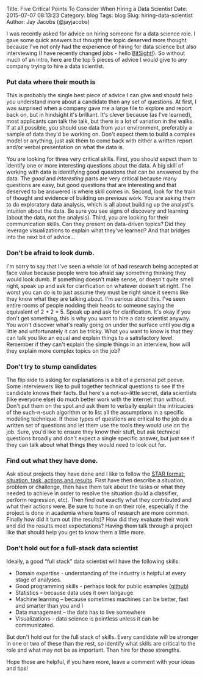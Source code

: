 Title: Five Critical Points To Consider When Hiring a Data Scientist
Date: 2015-07-07 08:13:23
Category: blog
Tags: blog
Slug: hiring-data-scientist
Author: Jay Jacobs (@jayjacobs)

I was recently asked for advice on hiring someone for a data science role.  I gave some quick answers but thought the topic deserved more thought because I've not only had the experience of hiring for data science but also interviewing (I have recently changed jobs - hello [BitSight!](https://www.bitsighttech.com/)).  So without much of an intro, here are the top 5 pieces of advice I would give to any company trying to hire a data scientist. 

### Put data where their mouth is

This is probably the single best piece of advice I can give and should help you understand more about a candidate then any set of questions.  At first, I was surprised when a company gave me a large file to explore and report back on, but in hindsight it's brilliant.  It's clever because (as I've learned), most applicants can talk the talk, but there is a lot of variation in the walks.   If at all possible, you should use data from your environment, preferably a sample of data they'd be working on.  Don't expect them to build a complex model or anything, just ask them to come back with either a written report and/or verbal presentation on what the data is.

You are looking for three very critical skills.  First, you should expect them to identify one or more interesting questions about the data.  A big skill of working with data is identifying good questions that can be answered by the data.   The _good_ and _interesting_ parts are very critical because many questions are easy, but good questions that are interesting and that deserved to be answered is where skill comes in.  Second, look for the train of thought and evidence of building on previous work.  You are asking them to do exploratory data analysis, which is all about building up the analyst's intuition about the data.  Be sure you see signs of discovery and learning (about the data, not the analysis).   Third, you are looking for their communication skills.  Can they present on data-driven topics?  Did they leverage visualizations to explain what they've learned?  And that bridges into the next bit of advice…

### Don't be afraid to look dumb. 

I'm sorry to say that I've seen a whole lot of bad research being accepted at face value because people were too afraid say something thinking they would look dumb.  If something doesn't make sense, or doesn't quite smell right, speak up and ask for clarification on whatever doesn't sit right.  The worst you can do is to just assume they must be right since it seems like they know what they are talking about.  I'm serious about this.  I've seen entire rooms of people nodding their heads to someone saying the equivalent of 2 + 2 = 5.   Speak up and ask for clarification.  It's okay if you don't get something, this is why you want to hire a data scientist anyway.  You won't discover what's really going on under the surface until you dig a little and unfortunately it can be tricky.  What you want to know is that they can talk you like an equal and explain things to a satisfactory level.  Remember if they can't explain the simple things in an interview, how will they explain more complex topics on the job?

### Don't try to stump candidates 

The flip side to asking for explanations is a bit of a personal pet peeve.  Some interviewers like to pull together technical questions to see if the candidate knows their facts.  But here's a not-so-little secret, data scientists (like everyone else) do much better work with the internet than without.  Don't put them on the spot and ask them to verbally explain the intricacies of the such-n-such algorithm or to list all the assumptions in a specific modeling technique.  If these types of questions are critical to the job do a written set of questions and let them use the tools they would use on the job.   Sure, you'd like to ensure they know their stuff, but ask technical questions broadly and don't expect a single specific answer, but just see if they can talk about what things they would need to look out for.  

### Find out what they have done.

Ask about projects they have done and I like to follow the [STAR format: situation, task, actions and results](http://www.rightattitudes.com/2008/07/15/star-technique-answer-interview-questions/).  First have then describe a situation, problem or challenge, then have them talk about the tasks or what they needed to achieve in order to resolve the situation (build a classifier, perform regression, etc).  Then find out exactly what they contributed and what their actions were.  Be sure to hone in on their role, especially if the project is done in academia where teams of research are more common.  Finally how did it turn out (the results)?  How did they evaluate their work and did the results meet expectations?    Having them talk through a project like that should help you get to know them a little more.  

### Don't hold out for a full-stack data scientist

Ideally, a good “full stack” data scientist will have the following skills:

 * Domain expertise - understanding of the industry is helpful at every stage of analyses.
 * Good programming skills - perhaps look for public examples ([github](https://github.com/))
 * Statistics – because data uses it own langauge
 * Machine learning – because sometimes machines can be better, fast and smarter than you and I
 * Data management – the data has to live somewhere
 * Visualizations – data science is pointless unless it can be communicated.

But don't hold out for the full stack of skills.  Every candidate will be stronger in one or two of these than the rest, so identify what skills are critical to the role and what may not be as important.  Than hire for those strengths. 

Hope those are helpful, if you have more, leave a comment with your ideas and tips!


